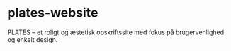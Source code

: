 # plates-website
PLATES – et roligt og æstetisk opskriftssite med fokus på brugervenlighed og enkelt design.
